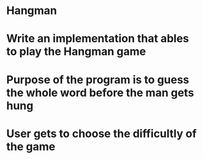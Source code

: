 # Hangman
# Write an implementation that ables to play the Hangman game
# Purpose of the program is to guess the whole word before the man gets hung
# User gets to choose the difficultly of the game
